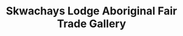 ---
title: "Skwachays Lodge Aboriginal Fair Trade Gallery"
url: /vancouver/skwachays-lodge-aboriginal-fair-trade-gallery/
shop: art
---